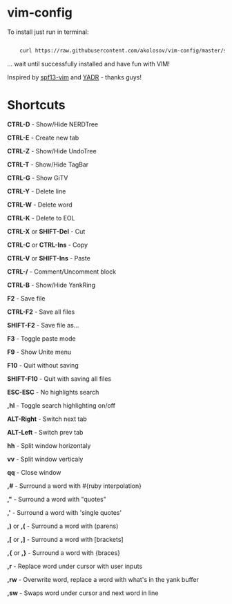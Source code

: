vim-config
==========

To install just run in terminal:

```bash

    curl https://raw.githubusercontent.com/akolosov/vim-config/master/scripts/bootstrap.sh -L -o - | sh
```

... wait until successfully installed and have fun with VIM!

Inspired by [spf13-vim](http://vim.spf13.com/) and [YADR](http://skwp.github.io/dotfiles/) - thanks guys!


Shortcuts
=========

**CTRL-D** - Show/Hide NERDTree

**CTRL-E** - Create new tab

**CTRL-Z** - Show/Hide UndoTree

**CTRL-T** - Show/Hide TagBar

**CTRL-G** - Show GiTV

**CTRL-Y** - Delete line

**CTRL-W** - Delete word

**CTRL-K** - Delete to EOL

**CTRL-X** or **SHIFT-Del** - Cut

**CTRL-C** or **CTRL-Ins** - Copy

**CTRL-V** or **SHIFT-Ins** - Paste

**CTRL-/** - Comment/Uncomment block

**CTRL-B** - Show/Hide YankRing

**F2** - Save file

**CTRL-F2** - Save all files

**SHIFT-F2** - Save file as...

**F3** - Toggle paste mode

**F9** - Show Unite menu

**F10** - Quit without saving

**SHIFT-F10** - Quit with saving all files

**ESC-ESC** - No highlights search

**,hl** - Toggle search highlighting on/off

**ALT-Right** - Switch next tab

**ALT-Left** - Switch prev tab

**hh** - Split window horizontaly

**vv** - Split window verticaly

**qq** - Close window

**,#** - Surround a word with #{ruby interpolation}

**,"** - Surround a word with "quotes"

**,'** - Surround a word with 'single quotes'

**,)** or **,(** - Surround a word with (parens)

**,[** or **,]** - Surround a word with [brackets]

**,{** or **,}** - Surround a word with {braces}

**,r** - Replace word under cursor with user inputs

**,rw** - Overwrite word, replace a word with what's in the yank buffer

**,sw** - Swaps word under cursor and next word in line
